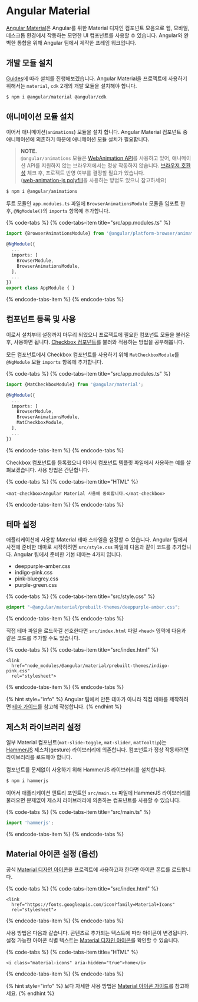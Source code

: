# Angular Material

[Angular Material](https://material.angular.io/)은 Angular를 위한 Material 디자인 컴포넌트 모음으로 웹, 모바일, 데스크톱 환경에서 작동하는 모던한 UI 컴포넌트를 사용할 수 있습니다. Angular와 완벽한 통합을 위해 Angular 팀에서 제작한 프레임 워크입니다.

## 개발 모듈 설치

[Guides](https://material.angular.io/guide/getting-started)에 따라 설치를 진행해보겠습니다. Angular Material을 프로젝트에 사용하기 위해서는 `material`, `cdk` 2개의 개발 모듈을 설치해야 합니다.

```bash
$ npm i @angular/material @angular/cdk
```

## 애니메이션 모듈 설치

이어서 애니메이션\(`animations`\) 모듈을 설치 합니다. Angular Material 컴포넌트 중 애니메이션에 의존하기 때문에 애니메이션 모듈 설치가 필요합니다.

> **NOTE.**  
>  `@angular/animations` 모듈은 [WebAnimation API](https://drafts.csswg.org/web-animations/)를 사용하고 있어, 애니메이션 API를 지원하지 않는 브라우저에서는 정상 작동하지 않습니다. [브라우저 호환성](https://caniuse.com/#feat=web-animation) 체크 후, 프로젝트 반영 여부를 결정할 필요가 있습니다.   
> \([web-animation-js polyfill](https://github.com/web-animations/web-animations-js)을 사용하는 방법도 있으니 참고하세요\)

```bash
$ npm i @angular/animations
```

루트 모듈인 `app.modules.ts` 파일에 `BrowserAnimationsModule` 모듈을 임포트 한 후, `@NgModule()`의 `imports` 항목에 추가합니다.

{% code-tabs %}
{% code-tabs-item title="src/app.modules.ts" %}
```typescript
import {BrowserAnimationsModule} from '@angular/platform-browser/animations';

@NgModule({
  ...
  imports: [
    BrowserModule,
    BrowserAnimationsModule,
  ],
  ...
})
export class AppModule { }
```
{% endcode-tabs-item %}
{% endcode-tabs %}

## 컴포넌트 등록 및 사용

이로서 설치부터 설정까지 마무리 되었으니 프로젝트에 필요한 컴포넌트 모듈을 불러온 후, 사용하면 됩니다. [Checkbox 컴포넌트](https://material.angular.io/components/checkbox/overview)를 불러와 적용하는 방법을 공부해봅니다.

모든 컴포넌트에서 Checkbox 컴포넌트를 사용하기 위해 `MatCheckboxModule`를 `@NgModule` 모듈 `imports` 항목에 추가합니다.

{% code-tabs %}
{% code-tabs-item title="src/app.modules.ts" %}
```typescript
import {MatCheckboxModule} from '@angular/material';

@NgModule({
  ...
  imports: [
    BrowserModule,
    BrowserAnimationsModule,
    MatCheckboxModule,
  ],
  ...
})
```
{% endcode-tabs-item %}
{% endcode-tabs %}

Checkbox 컴포넌트를 등록했으니 이어서 컴포넌트 템플릿 파일에서 사용하는 예를 살펴보겠습니다. 사용 방법은 간단합니다.

{% code-tabs %}
{% code-tabs-item title="HTML" %}
```markup
<mat-checkbox>Angular Material 사용에 동의합니다.</mat-checkbox>
```
{% endcode-tabs-item %}
{% endcode-tabs %}

## 테마 설정

애플리케이션에 사용할 Material 테마 스타일을 설정할 수 있습니다. Angular 팀에서 사전에 준비한 테마로 시작하려면 `src/style.css` 파일에 다음과 같이 코드를 추가합니다. Angular 팀에서 준비한 기본 테마는 4가지 입니다.

* deeppurple-amber.css
* indigo-pink.css
* pink-bluegrey.css
* purple-green.css

{% code-tabs %}
{% code-tabs-item title="src/style.css" %}
```css
@import "~@angular/material/prebuilt-themes/deeppurple-amber.css";
```
{% endcode-tabs-item %}
{% endcode-tabs %}

직접 테마 파일을 로드하길 선호한다면 `src/index.html` 파일 `<head>` 영역에 다음과 같은 코드를 추가할 수도 있습니다.

{% code-tabs %}
{% code-tabs-item title="src/index.html" %}
```markup
<link
  href="node_modules/@angular/material/prebuilt-themes/indigo-pink.css" 
  rel="stylesheet">
```
{% endcode-tabs-item %}
{% endcode-tabs %}

{% hint style="info" %}
Angular 팀에서 만든 테마가 아니라 직접 테마를 제작하려면 [테마 가이드](https://material.angular.io/guide/theming)를 참고해 작성합니다.
{% endhint %}

## 제스처 라이브러리 설정

일부 Material 컴포넌트\(`mat-slide-toggle`, `mat-slider`, `matTooltip`\)는 [HammerJS](http://hammerjs.github.io/) 제스처\(gesture\) 라이브러리에 의존합니다. 컴포넌트가 정상 작동하려면 라이브러리를 로드해야 합니다.

컴포넌트를 문제없이 사용하기 위해 HammerJS 라이브러리를 설치합니다.

```bash
$ npm i hammerjs
```

이어서 애플리케이션 엔트리 포인트인 `src/main.ts` 파일에 HammerJS 라이브러리를 불러오면 문제없이 제스처 라이브러리에 의존하는 컴포넌트를 사용할 수 있습니다.

{% code-tabs %}
{% code-tabs-item title="src/main.ts" %}
```typescript
import 'hammerjs';
```
{% endcode-tabs-item %}
{% endcode-tabs %}

## Material 아이콘 설정 \(옵션\)

공식 [Material 디자인 아이콘](https://material.io/tools/icons/)을 프로젝트에 사용하고자 한다면 아이콘 폰트를 로드합니다.

{% code-tabs %}
{% code-tabs-item title="src/index.html" %}
```markup
<link
  href="https://fonts.googleapis.com/icon?family=Material+Icons"
  rel="stylesheet">
```
{% endcode-tabs-item %}
{% endcode-tabs %}

사용 방법은 다음과 같습니다. 콘텐츠로 추가되는 텍스트에 따라 아이콘이 변경됩니다. 설정 가능한 아이콘 식별 텍스트는 [Material 디자인 아이콘](https://material.io/tools/icons/)를 확인할 수 있습니다.

{% code-tabs %}
{% code-tabs-item title="HTML" %}
```markup
<i class="material-icons" aria-hidden="true">home</i>
```
{% endcode-tabs-item %}
{% endcode-tabs %}

{% hint style="info" %}
보다 자세한 사용 방법은 [Material 아이콘 가이드](https://google.github.io/material-design-icons/)를 참고하세요.
{% endhint %}




